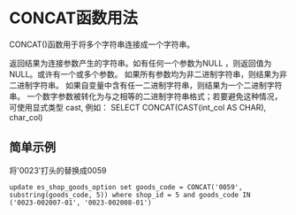 # CONCAT函数用法
CONCAT()函数用于将多个字符串连接成一个字符串。

返回结果为连接参数产生的字符串。如有任何一个参数为NULL ，则返回值为 NULL。或许有一个或多个参数。 
如果所有参数均为非二进制字符串，则结果为非二进制字符串。 如果自变量中含有任一二进制字符串，则结果为一个二进制字符串。
一个数字参数被转化为与之相等的二进制字符串格式；若要避免这种情况，可使用显式类型 cast, 例如： SELECT CONCAT(CAST(int_col AS CHAR), char_col)

## 简单示例
将'0023'打头的替换成0059
```
update es_shop_goods_option set goods_code = CONCAT('0059', substring(goods_code, 5)) where shop_id = 5 and goods_code IN 
('0023-002007-01', '0023-002008-01')
```
